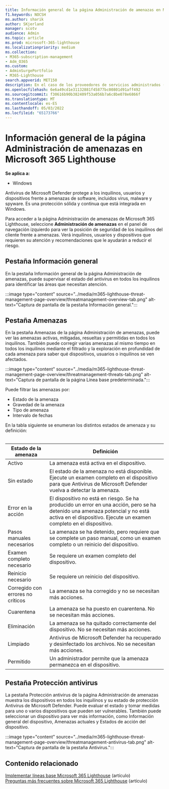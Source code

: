 ```yaml
---
title: Información general de la página Administración de amenazas en Microsoft 365 Lighthouse
f1.keywords: NOCSH
ms.author: sharik
author: SKjerland
manager: scotv
audience: Admin
ms.topic: article
ms.prod: microsoft-365-lighthouse
ms.localizationpriority: medium
ms.collection:
- M365-subscription-management
- Adm_O365
ms.custom:
- AdminSurgePortfolio
- M365-Lighthouse
search.appverid: MET150
description: En el caso de los proveedores de servicios administrados (MSP) que usan Microsoft 365 Lighthouse, obtenga información sobre la página Administración de amenazas.
ms.openlocfilehash: 6e6a49cd1e31132881f45877bc00801d91aff492
ms.sourcegitcommit: f30616b90b382409f53a056b7a6c8be078e6866f
ms.translationtype: MT
ms.contentlocale: es-ES
ms.lasthandoff: 05/03/2022
ms.locfileid: "65173766"
---
```

# <a name="overview-of-the-threat-management-page-in-microsoft-365-lighthouse"></a>Información general de la página Administración de amenazas en Microsoft 365 Lighthouse 

**Se aplica a:**

- Windows

Antivirus de Microsoft Defender protege a los inquilinos, usuarios y dispositivos frente a amenazas de software, incluidos virus, malware y spyware. Es una protección sólida y continua que está integrada en Windows.  
  
Para acceder a la página Administración de amenazas de Microsoft 365 Lighthouse, seleccione **Administración de amenazas** en el panel de navegación izquierdo para ver la posición de seguridad de los inquilinos del cliente frente a amenazas. Verá inquilinos, usuarios y dispositivos que requieren su atención y recomendaciones que le ayudarán a reducir el riesgo.  
  
## <a name="overview-tab"></a>Pestaña Información general  
  
En la pestaña Información general de la página Administración de amenazas, puede supervisar el estado del antivirus en todos los inquilinos para identificar las áreas que necesitan atención.

:::image type="content" source="../media/m365-lighthouse-threat-management-page-overview/threatmanagement-overview-tab.png" alt-text="Captura de pantalla de la pestaña Información general.":::

## <a name="threats-tab"></a>Pestaña Amenazas

En la pestaña Amenazas de la página Administración de amenazas, puede ver las amenazas activas, mitigadas, resueltas y permitidas en todos los inquilinos. También puede corregir varias amenazas al mismo tiempo en todos los inquilinos mediante el filtrado y la exploración en profundidad de cada amenaza para saber qué dispositivos, usuarios o inquilinos se ven afectados.

:::image type="content" source="../media/m365-lighthouse-threat-management-page-overview/threatmanagement-threats-tab.png" alt-text="Captura de pantalla de la página Línea base predeterminada.":::
  
Puede filtrar las amenazas por:

- Estado de la amenaza
- Gravedad de la amenaza
- Tipo de amenaza
- Intervalo de fechas

En la tabla siguiente se enumeran los distintos estados de amenaza y su definición:<br><br>

| Estado de la amenaza | Definición |
|---|---|
| Activo | La amenaza está activa en el dispositivo. |
| Sin estado | El estado de la amenaza no está disponible. Ejecute un examen completo en el dispositivo para que Antivirus de Microsoft Defender vuelva a detectar la amenaza. |
| Error en la acción | El dispositivo no está en riesgo. Se ha producido un error en una acción, pero se ha detenido una amenaza potencial y no está activa en el dispositivo. Ejecute un examen completo en el dispositivo. |
| Pasos manuales necesarios | La amenaza se ha detenido, pero requiere que se complete un paso manual, como un examen completo o un reinicio del dispositivo. |
| Examen completo necesario | Se requiere un examen completo del dispositivo. |
| Reinicio necesario | Se requiere un reinicio del dispositivo. |
| Corregido con errores no críticos | La amenaza se ha corregido y no se necesitan más acciones. |
| Cuarentena | La amenaza se ha puesto en cuarentena. No se necesitan más acciones. |
| Eliminación | La amenaza se ha quitado correctamente del dispositivo. No se necesitan más acciones. |
| Limpiado | Antivirus de Microsoft Defender ha recuperado y desinfectado los archivos. No se necesitan más acciones. |
| Permitido | Un administrador permite que la amenaza permanezca en el dispositivo. | 

## <a name="antivirus-protection-tab"></a>Pestaña Protección antivirus

La pestaña Protección antivirus de la página Administración de amenazas muestra los dispositivos en todos los inquilinos y su estado de protección Antivirus de Microsoft Defender. Puede evaluar el estado y tomar medidas para uno o varios dispositivos que pueden ser vulnerables. También puede seleccionar un dispositivo para ver más información, como Información general del dispositivo, Amenazas actuales y Estados de acción del dispositivo.

:::image type="content" source="../media/m365-lighthouse-threat-management-page-overview/threatmanagement-antivirus-tab.png" alt-text="Captura de pantalla de la pestaña Antivirus.":::

## <a name="related-content"></a>Contenido relacionado

[Implementar líneas base Microsoft 365 Lighthouse](m365-lighthouse-deploy-baselines.md) (artículo)\
[Preguntas más frecuentes sobre Microsoft 365 Lighthouse](m365-lighthouse-faq.yml) (artículo)
